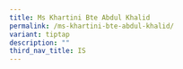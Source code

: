```yaml
---
title: Ms Khartini Bte Abdul Khalid
permalink: /ms-khartini-bte-abdul-khalid/
variant: tiptap
description: ""
third_nav_title: IS
---
```

<p></p>